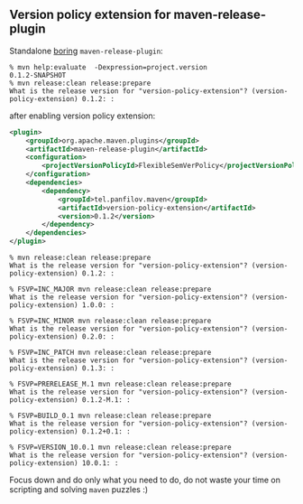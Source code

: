 ## Version policy extension for maven-release-plugin

Standalone [boring](https://issues.apache.org/jira/browse/MRELEASE-797) `maven-release-plugin`:

```shell
% mvn help:evaluate  -Dexpression=project.version
0.1.2-SNAPSHOT
% mvn release:clean release:prepare
What is the release version for "version-policy-extension"? (version-policy-extension) 0.1.2: :
```

after enabling version policy extension:

```xml
<plugin>
    <groupId>org.apache.maven.plugins</groupId>
    <artifactId>maven-release-plugin</artifactId>
    <configuration>
        <projectVersionPolicyId>FlexibleSemVerPolicy</projectVersionPolicyId>
    </configuration>
    <dependencies>
        <dependency>
            <groupId>tel.panfilov.maven</groupId>
            <artifactId>version-policy-extension</artifactId>
            <version>0.1.2</version>
        </dependency>
    </dependencies>
</plugin>
```

```shell
% mvn release:clean release:prepare
What is the release version for "version-policy-extension"? (version-policy-extension) 0.1.2: : 

% FSVP=INC_MAJOR mvn release:clean release:prepare
What is the release version for "version-policy-extension"? (version-policy-extension) 1.0.0: : 

% FSVP=INC_MINOR mvn release:clean release:prepare
What is the release version for "version-policy-extension"? (version-policy-extension) 0.2.0: : 

% FSVP=INC_PATCH mvn release:clean release:prepare
What is the release version for "version-policy-extension"? (version-policy-extension) 0.1.3: : 

% FSVP=PRERELEASE_M.1 mvn release:clean release:prepare
What is the release version for "version-policy-extension"? (version-policy-extension) 0.1.2-M.1: : 

% FSVP=BUILD_0.1 mvn release:clean release:prepare
What is the release version for "version-policy-extension"? (version-policy-extension) 0.1.2+0.1: :

% FSVP=VERSION_10.0.1 mvn release:clean release:prepare
What is the release version for "version-policy-extension"? (version-policy-extension) 10.0.1: : 
```

Focus down and do only what you need to do, do not waste your time on scripting and solving `maven` puzzles :)